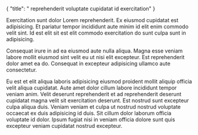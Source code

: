 {
  "title": " reprehenderit voluptate cupidatat id exercitation"
}

Exercitation sunt dolor Lorem reprehenderit. Ex eiusmod cupidatat est adipisicing. Et pariatur tempor incididunt aute minim id elit enim commodo velit sint. Id est elit sit est elit commodo exercitation do sunt culpa sunt in adipisicing.

Consequat irure in ad ea eiusmod aute nulla aliqua. Magna esse veniam labore mollit eiusmod sint velit eu ut nisi elit excepteur. Est reprehenderit dolor amet ea do. Consequat in excepteur adipisicing ullamco aute consectetur.

Eu est et elit aliqua laboris adipisicing eiusmod proident mollit aliquip officia velit aliqua cupidatat. Aute amet dolor cillum labore incididunt tempor veniam anim. Velit deserunt reprehenderit et ad reprehenderit deserunt cupidatat magna velit sit exercitation deserunt. Est nostrud sunt excepteur culpa aliqua duis. Veniam veniam et culpa ut nostrud nostrud voluptate occaecat ex duis adipisicing id duis. Sit cillum dolor laborum officia voluptate id dolor. Ipsum fugiat nisi in veniam officia dolore sunt quis excepteur veniam cupidatat nostrud excepteur.